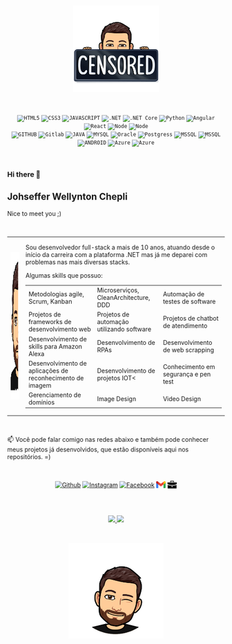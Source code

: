 
##
<p align="center">
</br>
<img width="200px" src="./avatar_top.png" title = "Azure"/>
</br>
</p>

##
<p align="center">
</br>
<code><img width="40px" src="https://cdn.jsdelivr.net/gh/devicons/devicon/icons/html5/html5-original-wordmark.svg" title = "HTML5"/></code>
<code><img width="40px" src="https://cdn.jsdelivr.net/gh/devicons/devicon/icons/css3/css3-original-wordmark.svg" title = "CSS3"/></code>
<code><img width="40px" src="https://cdn.jsdelivr.net/gh/devicons/devicon/icons/javascript/javascript-original.svg" title = "JAVASCRIPT"/></code>
<code><img width="40px" src="https://cdn.jsdelivr.net/gh/devicons/devicon/icons/dot-net/dot-net-original.svg" title = ".NET"/></code>
<code><img width="40px" src="https://cdn.jsdelivr.net/gh/devicons/devicon/icons/dotnetcore/dotnetcore-original.svg" title = ".NET Core"/></code>
<code><img width="40px" src="https://cdn.jsdelivr.net/gh/devicons/devicon/icons/python/python-original.svg" title = "Python"/></code>
<code><img width="40px" src="https://cdn.jsdelivr.net/gh/devicons/devicon/icons/angularjs/angularjs-original.svg" title = "Angular"/></code>
<code><img width="40px" src="https://cdn.jsdelivr.net/gh/devicons/devicon/icons/react/react-original.svg" title = "React"/></code>
<code><img width="40px" src="https://cdn.jsdelivr.net/gh/devicons/devicon/icons/nodejs/nodejs-original.svg" title = "Node"/></code>
<code><img width="40px" src="https://cdn.jsdelivr.net/gh/devicons/devicon/icons/xamarin/xamarin-original.svg" title = "Node"/></code>
</br>
<code><img width="40px" src="https://cdn.jsdelivr.net/gh/devicons/devicon/icons/github/github-original.svg" title = "GITHUB"/></code>
<code><img width="40px" src="https://cdn.jsdelivr.net/gh/devicons/devicon/icons/gitlab/gitlab-original.svg" title = "Gitlab"/></code>
<code><img width="40px" src="https://cdn.jsdelivr.net/gh/devicons/devicon/icons/java/java-original.svg" title = "JAVA"/></code>
<code><img width="40px" src="https://cdn.jsdelivr.net/gh/devicons/devicon/icons/mysql/mysql-original.svg" title = "MYSQL"/></code>
<code><img width="40px" src="https://cdn.jsdelivr.net/gh/devicons/devicon/icons/oracle/oracle-original.svg" title = "Oracle"/></code>
<code><img width="40px" src="https://cdn.jsdelivr.net/gh/devicons/devicon/icons/postgresql/postgresql-original.svg" title = "Postgress"/></code>
<code><img width="40px" src="https://cdn.jsdelivr.net/gh/devicons/devicon/icons/microsoftsqlserver/microsoftsqlserver-plain-wordmark.svg" title = "MSSQL"/></code>
<code><img width="40px" src="https://cdn.jsdelivr.net/gh/devicons/devicon/icons/mongodb/mongodb-original.svg" title = "MSSQL"/></code>
<code><img width="40px" src="https://cdn.jsdelivr.net/gh/devicons/devicon/icons/android/android-original.svg" title = "ANDROID"/></code>
<code><img width="40px" src="https://cdn.jsdelivr.net/gh/devicons/devicon/icons/azure/azure-original.svg" title = "Azure"/></code>
<code><img width="40px" src="https://cdn.jsdelivr.net/gh/devicons/devicon/icons/amazonwebservices/amazonwebservices-original.svg" title = "Azure"/></code>
</p>

</br>


### Hi there 👋

## Johseffer Wellynton Chepli
Nice to meet you ;)

</br>

<table>
<tr>
<td valign="center">
<img align="left" width="250px" height="340px" src="./avatar_left2.png" />
</td>
<td valign="center">
<div>

Sou desenvolvedor full-stack a mais de 10 anos, atuando desde o início da carreira com a plataforma .NET mas já me deparei com problemas nas mais diversas stacks.

Algumas skills que possuo:

<table>
<tr>
<td>
Metodologias agile, Scrum, Kanban
</td>
<td>
Microserviços, CleanArchitecture, DDD
</td>
<td>
Automação de testes de software
</td>
</tr>
<tr>
<td>
Projetos de frameworks de desenvolvimento web
</td>
<td>
Projetos de automação utilizando software
</td>
<td>
Projetos de chatbot de atendimento
</td>
</tr>
<tr>
<td>
Desenvolvimento de skills para Amazon Alexa
</td>
<td>
Desenvolvimento de RPAs
</td>
<td>
Desenvolvimento de web scrapping
</td>
</tr>
<tr>
<td>
Desenvolvimento de aplicações de reconhecimento de imagem
</td>
<td>
Desenvolvimento de projetos IOT<
</td>
<td>
Conhecimento em segurança e pen test
</td>
</tr>
<tr>
<td>
Gerenciamento de domínios</br>
</td>
<td>
Image Design
</td>
<td>
Video Design
</td>
</tr>
</table>

  </div>
    </td>
  </tr>
</table>




</br>

📫 Você pode falar comigo nas redes abaixo e também pode conhecer meus projetos já desenvolvidos, que estão disponíveis aqui nos repositórios. =)

</br>

<p align="center">
    <a href="https://github.com/johseffer" target="_blank">
    <img align="center" alt="Github" width="22px" src="https://cdn.jsdelivr.net/gh/devicons/devicon/icons/github/github-original.svg" /></a>
    <a href="https://www.linkedin.com/in/johseffer" target="_blank">
    <img align="center" alt="Instagram" width="22px" src="https://cdn.jsdelivr.net/gh/devicons/devicon/icons/linkedin/linkedin-original.svg" /></a>
     <a href="https://facebook.com/johseffer" target="_blank">
    <img align="center" alt="Facebook" width="22px" src="https://cdn.jsdelivr.net/gh/devicons/devicon/icons/facebook/facebook-original.svg" /></a>
     <a href="mailto:johseffer@gmail.com" target="_blank">
    <img align="center" alt="Email" width="22px" src="./gmail.svg" /></a>
     <a href="http://johseffer.com.br/" target="_blank">
    <img align="center" alt="Portifolio" width="22px" src="./portifolio.svg" /></a>

</p>
</br>

##
<p align="center">
<a href="https://github.com/johseffer">
  <img height="180em" src="https://github-readme-stats-eight-theta.vercel.app/api?username=johseffer&show_icons=true&theme=algolia&include_all_commits=true&count_private=true"/>
  <img height="180em" src="https://github-readme-stats-eight-theta.vercel.app/api/top-langs/?username=johseffer&layout=compact&langs_count=8&theme=algolia"/>
</a>


</p>

</br>

<p align="center">
<img width="220px" src="./avatar_bottom.png" />
</p>